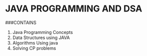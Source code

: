 # JAVA PROGRAMMING AND DSA

###CONTAINS
1. Java Programming Concepts
2. Data Structures using JAVA
3. Algorithms Using java 
4. Solving CP problems

